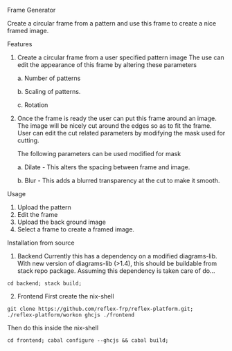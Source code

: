 Frame Generator

Create a circular frame from a pattern and use this frame to create a nice
framed image.

Features
1. Create a circular frame from a user specified pattern image
  The use can edit the appearance of this frame by altering these parameters
  
    a. Number of patterns
  
    b. Scaling of patterns.
  
    c. Rotation

2. Once the frame is ready the user can put this frame around an image.
  The image will be nicely cut around the edges so as to fit the frame.
  User can edit the cut related parameters by modifying the mask used for
  cutting. 
  
    The following parameters can be used modified for mask
  
    a. Dilate - This alters the spacing between frame and image.
  
    b. Blur - This adds a blurred transparency at the cut to make it smooth.

Usage
1. Upload the pattern
2. Edit the frame
3. Upload the back ground image
4. Select a frame to create a framed image.

Installation from source

1. Backend
Currently this has a dependency on a modified diagrams-lib. With new version of
diagrams-lib (>1.4), this should be buildable from stack repo package.
Assuming this dependency is taken care of do...
```
cd backend; stack build;
```

2. Frontend
First create the nix-shell
```
git clone https://github.com/reflex-frp/reflex-platform.git;
./reflex-platform/workon ghcjs ./frontend
```

Then do this inside the nix-shell
```
cd frontend; cabal configure --ghcjs && cabal build;
```
